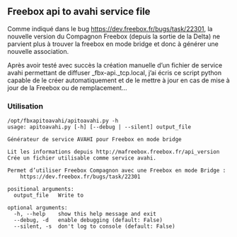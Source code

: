 ## Freebox api to avahi service file

Comme indiqué dans le bug https://dev.freebox.fr/bugs/task/22301, la nouvelle version du Compagnon Freebox (depuis la sortie de la Delta) ne parvient plus à trouver la freebox en mode bridge et donc à générer une nouvelle association.

Après avoir testé avec succès la création manuelle d’un fichier de service avahi permettant de diffuser _fbx-api._tcp.local, j’ai écris ce script python capable de le créer automatiquement et de le mettre à jour en cas de mise à jour de la Freebox ou de remplacement…

### Utilisation

```
/opt/fbxapitoavahi/apitoavahi.py -h
usage: apitoavahi.py [-h] [--debug | --silent] output_file

Générateur de service AVAHI pour Freebox en mode bridge

Lit les informations depuis http://mafreebox.freebox.fr/api_version
Crée un fichier utilisable comme service avahi.

Permet d’utiliser Freebox Compagnon avec une Freebox en mode Bridge :
    https://dev.freebox.fr/bugs/task/22301

positional arguments:
  output_file   Write to

optional arguments:
  -h, --help    show this help message and exit
  --debug, -d   enable debugging (default: False)
  --silent, -s  don't log to console (default: False)
```
